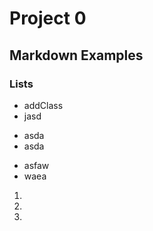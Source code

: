# Project 0

## Markdown Examples

### Lists

* addClass
* jasd

+ asda
+ asda

- asfaw
- waea

1.
1.
1.
